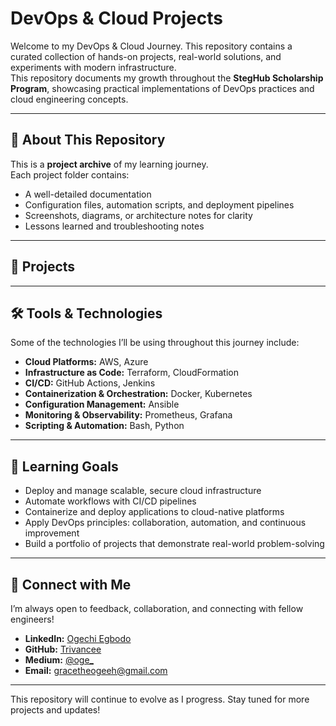 # DevOps & Cloud Projects

Welcome to my DevOps & Cloud Journey. This repository contains a curated collection of hands-on projects, real-world solutions, and experiments with modern infrastructure.  
This repository documents my growth throughout the **StegHub Scholarship Program**, showcasing practical implementations of DevOps practices and cloud engineering concepts.  

---

## 📌 About This Repository
This is a **project archive** of my learning journey.  
Each project folder contains:
- A well-detailed documentation
- Configuration files, automation scripts, and deployment pipelines  
- Screenshots, diagrams, or architecture notes for clarity  
- Lessons learned and troubleshooting notes  

---

## 📂 Projects

---

## 🛠️ Tools & Technologies
Some of the technologies I’ll be using throughout this journey include:

- **Cloud Platforms:** AWS, Azure  
- **Infrastructure as Code:** Terraform, CloudFormation  
- **CI/CD:** GitHub Actions, Jenkins  
- **Containerization & Orchestration:** Docker, Kubernetes  
- **Configuration Management:** Ansible  
- **Monitoring & Observability:** Prometheus, Grafana  
- **Scripting & Automation:** Bash, Python  

---

## 🎯 Learning Goals
- Deploy and manage scalable, secure cloud infrastructure  
- Automate workflows with CI/CD pipelines  
- Containerize and deploy applications to cloud-native platforms  
- Apply DevOps principles: collaboration, automation, and continuous improvement  
- Build a portfolio of projects that demonstrate real-world problem-solving  

---

## 🤝 Connect with Me
I’m always open to feedback, collaboration, and connecting with fellow engineers!  

- **LinkedIn:** [Ogechi Egbodo](https://www.linkedin.com/in/ogechiegbodo/)  
- **GitHub:** [Trivancee](https://github.com/Trivancee)  
- **Medium:** [@oge_](https://medium.com/@oge_)  
- **Email:** [gracetheogeeh@gmail.com](mailto:gracetheogeeh@gmail.com) 

---

This repository will continue to evolve as I progress. Stay tuned for more projects and updates!
